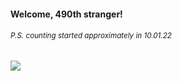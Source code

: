 #### Welcome, 490th stranger!

###### <sup>P.S. counting started approximately in 10.01.22</sup>

<img src="https://kraftwerk28.pp.ua/vcnt.png"></img>
